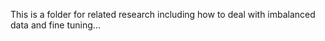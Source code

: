This is a folder for related research including how to deal with imbalanced data and fine tuning...
